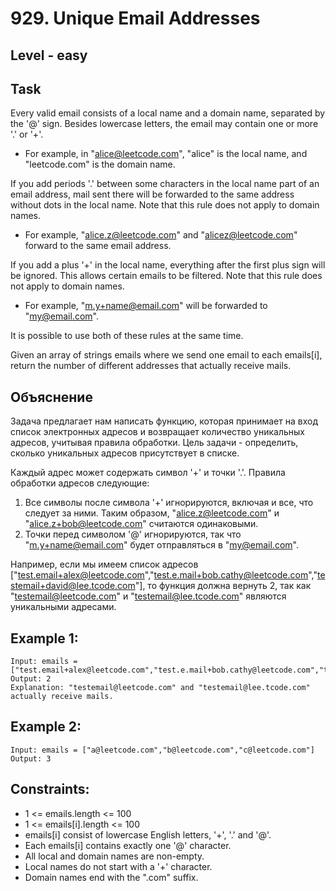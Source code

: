 # 929. Unique Email Addresses


## Level - easy


## Task
Every valid email consists of a local name and a domain name, separated by the '@' sign. 
Besides lowercase letters, the email may contain one or more '.' or '+'.
- For example, in "alice@leetcode.com", "alice" is the local name, and "leetcode.com" is the domain name.

If you add periods '.' between some characters in the local name part of an email address, 
mail sent there will be forwarded to the same address without dots in the local name. 
Note that this rule does not apply to domain names.
- For example, "alice.z@leetcode.com" and "alicez@leetcode.com" forward to the same email address.

If you add a plus '+' in the local name, everything after the first plus sign will be ignored. 
This allows certain emails to be filtered. Note that this rule does not apply to domain names.
- For example, "m.y+name@email.com" will be forwarded to "my@email.com".

It is possible to use both of these rules at the same time.

Given an array of strings emails where we send one email to each emails[i], 
return the number of different addresses that actually receive mails.


## Объяснение
Задача предлагает нам написать функцию, которая принимает на вход список электронных адресов и возвращает количество уникальных адресов, 
учитывая правила обработки.
Цель задачи - определить, сколько уникальных адресов присутствует в списке.

Каждый адрес может содержать символ '+' и точки '.'. Правила обработки адресов следующие:
1. Все символы после символа '+' игнорируются, включая и все, что следует за ними. 
Таким образом, "alice.z@leetcode.com" и "alice.z+bob@leetcode.com" считаются одинаковыми.
2. Точки перед символом '@' игнорируются, так что "m.y+name@email.com" будет отправляться в "my@email.com".

Например, если мы имеем список адресов ["test.email+alex@leetcode.com","test.e.mail+bob.cathy@leetcode.com","testemail+david@lee.tcode.com"], 
то функция должна вернуть 2, так как "testemail@leetcode.com" и "testemail@lee.tcode.com" являются уникальными адресами.

## Example 1:
````
Input: emails = ["test.email+alex@leetcode.com","test.e.mail+bob.cathy@leetcode.com","testemail+david@lee.tcode.com"]
Output: 2
Explanation: "testemail@leetcode.com" and "testemail@lee.tcode.com" actually receive mails.
````

## Example 2:
````
Input: emails = ["a@leetcode.com","b@leetcode.com","c@leetcode.com"]
Output: 3
````


## Constraints:
- 1 <= emails.length <= 100
- 1 <= emails[i].length <= 100
- emails[i] consist of lowercase English letters, '+', '.' and '@'.
- Each emails[i] contains exactly one '@' character.
- All local and domain names are non-empty.
- Local names do not start with a '+' character.
- Domain names end with the ".com" suffix.